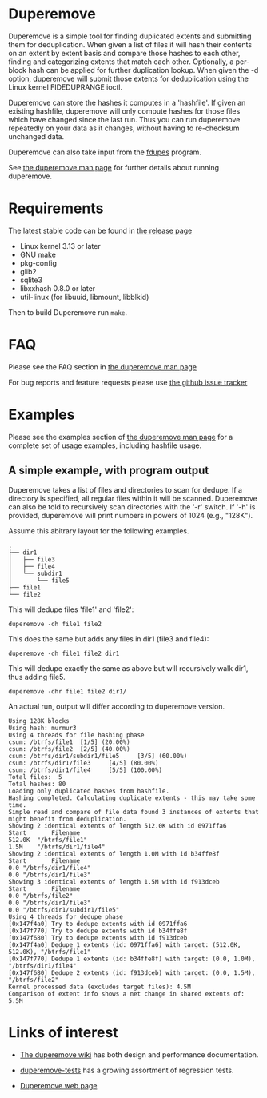 # Duperemove

Duperemove is a simple tool for finding duplicated extents and
submitting them for deduplication. When given a list of files it will
hash their contents on an extent by extent basis and compare those hashes
to each other, finding and categorizing extents that match each
other. Optionally, a per-block hash can be applied for further duplication lookup.
When given the -d option, duperemove will submit those
extents for deduplication using the Linux kernel FIDEDUPRANGE ioctl.

Duperemove can store the hashes it computes in a 'hashfile'. If
given an existing hashfile, duperemove will only compute hashes
for those files which have changed since the last run.  Thus you can run
duperemove repeatedly on your data as it changes, without having to
re-checksum unchanged data.

Duperemove can also take input from the [fdupes](https://github.com/adrianlopezroche/fdupes) program.

See [the duperemove man page](http://markfasheh.github.io/duperemove/duperemove.html) for further details about running duperemove.


# Requirements

The latest stable code can be found in [the release page](https://github.com/markfasheh/duperemove/releases)

- Linux kernel 3.13 or later
- GNU make
- pkg-config
- glib2
- sqlite3
- libxxhash 0.8.0 or later
- util-linux (for libuuid, libmount, libblkid)

Then to build Duperemove run `make`.

# FAQ

Please see the FAQ section in [the duperemove man page](http://markfasheh.github.io/duperemove/duperemove.html#10)

For bug reports and feature requests please use [the github issue tracker](https://github.com/markfasheh/duperemove/issues)


# Examples

Please see the examples section of [the duperemove man
page](http://markfasheh.github.io/duperemove/duperemove.html#7)
for a complete set of usage examples, including hashfile usage.

## A simple example, with program output

Duperemove takes a list of files and directories to scan for
dedupe. If a directory is specified, all regular files within it will
be scanned. Duperemove can also be told to recursively scan
directories with the '-r' switch. If '-h' is provided, duperemove will
print numbers in powers of 1024 (e.g., "128K").

Assume this abitrary layout for the following examples.

    .
    ├── dir1
    │   ├── file3
    │   ├── file4
    │   └── subdir1
    │       └── file5
    ├── file1
    └── file2

This will dedupe files 'file1' and 'file2':

    duperemove -dh file1 file2

This does the same but adds any files in dir1 (file3 and file4):

    duperemove -dh file1 file2 dir1

This will dedupe exactly the same as above but will recursively walk
dir1, thus adding file5.

    duperemove -dhr file1 file2 dir1/


An actual run, output will differ according to duperemove version.

    Using 128K blocks
    Using hash: murmur3
    Using 4 threads for file hashing phase
    csum: /btrfs/file1 	[1/5] (20.00%)
    csum: /btrfs/file2 	[2/5] (40.00%)
    csum: /btrfs/dir1/subdir1/file5 	[3/5] (60.00%)
    csum: /btrfs/dir1/file3 	[4/5] (80.00%)
    csum: /btrfs/dir1/file4 	[5/5] (100.00%)
    Total files:  5
    Total hashes: 80
    Loading only duplicated hashes from hashfile.
    Hashing completed. Calculating duplicate extents - this may take some time.
    Simple read and compare of file data found 3 instances of extents that might benefit from deduplication.
    Showing 2 identical extents of length 512.0K with id 0971ffa6
    Start		Filename
    512.0K	"/btrfs/file1"
    1.5M	"/btrfs/dir1/file4"
    Showing 2 identical extents of length 1.0M with id b34ffe8f
    Start		Filename
    0.0	"/btrfs/dir1/file4"
    0.0	"/btrfs/dir1/file3"
    Showing 3 identical extents of length 1.5M with id f913dceb
    Start		Filename
    0.0	"/btrfs/file2"
    0.0	"/btrfs/dir1/file3"
    0.0	"/btrfs/dir1/subdir1/file5"
    Using 4 threads for dedupe phase
    [0x147f4a0] Try to dedupe extents with id 0971ffa6
    [0x147f770] Try to dedupe extents with id b34ffe8f
    [0x147f680] Try to dedupe extents with id f913dceb
    [0x147f4a0] Dedupe 1 extents (id: 0971ffa6) with target: (512.0K, 512.0K), "/btrfs/file1"
    [0x147f770] Dedupe 1 extents (id: b34ffe8f) with target: (0.0, 1.0M), "/btrfs/dir1/file4"
    [0x147f680] Dedupe 2 extents (id: f913dceb) with target: (0.0, 1.5M), "/btrfs/file2"
    Kernel processed data (excludes target files): 4.5M
    Comparison of extent info shows a net change in shared extents of: 5.5M


# Links of interest

* [The duperemove wiki](https://github.com/markfasheh/duperemove/wiki)
  has both design and performance documentation.

* [duperemove-tests](https://github.com/markfasheh/duperemove-tests) has
  a growing assortment of regression tests.

* [Duperemove web page](http://markfasheh.github.io/duperemove/)
